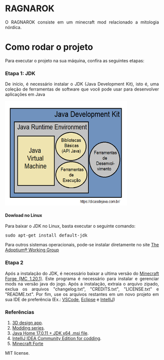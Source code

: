 # RAGNAROK 

<p align = "justify">
O RAGNAROK consiste em um minecraft mod relacionado a mitologia nórdica.  
</p>


# Como rodar o projeto

<p align = "justify">
Para executar o projeto na sua máquina, confira as seguintes etapas:
</p>

### Etapa 1: JDK
<p align = "justify">
De início, é necessário instalar o JDK (Java Development Kit), isto é, uma coleção de ferramentas de software que você pode usar para desenvolver aplicações em Java
</p>

<img
  aling = "center"
  src="assets/img/jdk_jre_jvm.png"
  alt="A cabeça e o tronco de um esqueleto de dinossauro;
          tem uma cabeça grande com dentes longos e afiados"
  width="400"
  height="341"
  title="Java JDK Diagram" />

#### Dowload no Linux
<p align = "justify">
Para baixar o JDK no Linux, basta executar o seguinte comando:
</p>
<pre style="white-space:pre;">
sudo apt-get install default-jdk
</pre>

<p align = "justify">
Para outros sistemas operacionais, pode-se instalar diretamente no site <a href = "https://adoptium.net/temurin/releases/?version=17&package=jdk">The Adoptium® Working Group</a>
</p>

### Etapa 2

<p align = "justify"> 
Após a instalação do JDK, é necessário baixar a ultima versão do <a href="https://files.minecraftforge.net/net/minecraftforge/forge/index_1.20.1.html"> Minecraft Forge (MC 1.20.1)</a>. Este programa é necessário para instalar e gerenciar mods na versão java do jogo. Após a instalação, extraia o arquivo zipado, exclua os arquivos "changelog.txt", "CREDITS.txt", "LICENSE.txt" e "README.txt". Por fim, use os arquivos restantes em um novo projeto em sua IDE de preferência (Ex.: <a href = "https://code.visualstudio.com/download">VSCode</a>, <a href = "https://eclipseide.org/">Eclipse</a> e <a href = "https://www.jetbrains.com/idea/download/?section=windows#section=windows">IntelliJ</a>)
</p>

### Referências

<ol>
<li><a href="https://www.blockbench.net/downloads">3D design app</a>.</li>
<li><a href="https://www.youtube.com/watch?v=55qUIf3GMss&list=PLKGarocXCE1H9Y21-pxjt5Pt8bW14twa-&pp=iAQB">Modding series</a>.</li>
<li><a href="https://adoptium.net/temurin/releases/?version=17&package=jdk">Java Home 17.0.11 + JDK x64 .msi file</a>.</li>
<li><a href="https://www.jetbrains.com/idea/download/?section=windows">IntelliJ IDEA Community Edition for codding</a>.</li>
<li><a href="https://www.hostinger.com.br/tutoriais/como-instalar-mods-no-minecraft#:~:text=O%20instalador%20mais%20usado%20%C3%A9,na%20vers%C3%A3o%20Java%20do%20jogo.">Minecraft Forte</a>
</ol>

MIT license.